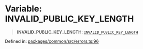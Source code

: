 # Variable: INVALID\_PUBLIC\_KEY\_LENGTH

> **INVALID\_PUBLIC\_KEY\_LENGTH**: [`INVALID_PUBLIC_KEY_LENGTH`](../enumerations/MethodErrorCode.md#invalid_public_key_length)

Defined in: [packages/common/src/errors.ts:96](https://github.com/dcdpr/did-btcr2-js/blob/c82bc5c69016e1146a0c52c6e6b21621f5abd6d4/packages/common/src/errors.ts#L96)
